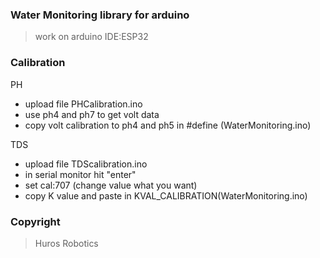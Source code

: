 ### Water Monitoring library for arduino
> work on arduino IDE:ESP32

### Calibration

PH
- upload file PHCalibration.ino
- use ph4 and ph7 to get volt data
- copy volt calibration to ph4 and ph5 in #define (WaterMonitoring.ino)

TDS
- upload file TDScalibration.ino
- in serial monitor hit "enter"
- set cal:707 (change value what you want)
- copy K value and paste in KVAL_CALIBRATION(WaterMonitoring.ino)

### Copyright 
> Huros Robotics
